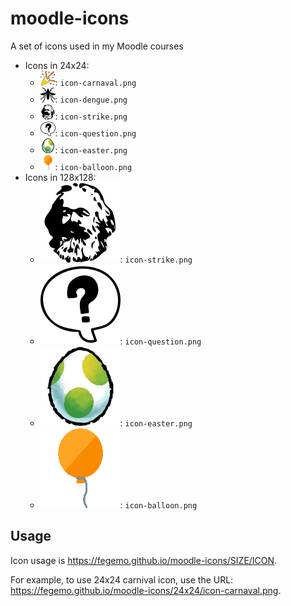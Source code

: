 # moodle-icons
A set of icons used in my Moodle courses

- Icons in 24x24:
  - ![Carnival icon](24x24/icon-carnaval.png): `icon-carnaval.png`
  - ![Dengue mosquito icon](24x24/icon-dengue.png): `icon-dengue.png`
  - ![Strike icon](24x24/icon-strike.png): `icon-strike.png`
  - ![Question mark icon](24x24/icon-question.png): `icon-question.png`
  - ![Yoshi's egg icon](24x24/icon-easter.png): `icon-easter.png`
  - ![Balloon icon](24x24/icon-balloon.png): `icon-balloon.png`
- Icons in 128x128:
  - ![Strike icon](128x128/icon-strike.png): `icon-strike.png`
  - ![Question mark icon](128x128/icon-question.png): `icon-question.png`
  - ![Yoshi's egg icon](128x128/icon-easter.png): `icon-easter.png`
  - ![Balloon icon](128x128/icon-balloon.png): `icon-balloon.png`

## Usage

Icon usage is https://fegemo.github.io/moodle-icons/SIZE/ICON.

For example, to use 24x24 carnival icon, use the URL:
https://fegemo.github.io/moodle-icons/24x24/icon-carnaval.png.
